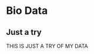 <html>
  <tilte>
  </tilte>
  <body>
    <h1> Bio Data
    </h1>
    <h2> Just a try </h2>
    <MARWQUEE WIDTH= "50%"> THIS IS JUST A TRY OF MY DATA</MARWQUEE>
  </body>
</html>

